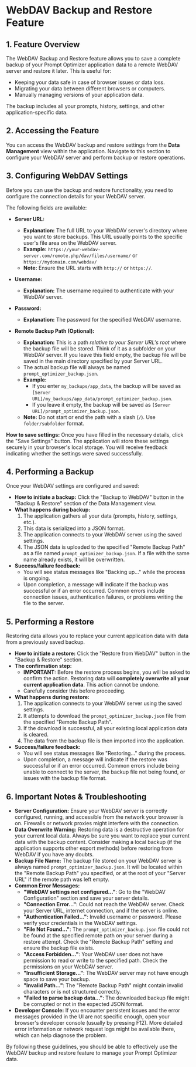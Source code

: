# WebDAV Backup and Restore Feature

## 1. Feature Overview

The WebDAV Backup and Restore feature allows you to save a complete backup of your Prompt Optimizer application data to a remote WebDAV server and restore it later. This is useful for:

*   Keeping your data safe in case of browser issues or data loss.
*   Migrating your data between different browsers or computers.
*   Manually managing versions of your application data.

The backup includes all your prompts, history, settings, and other application-specific data.

## 2. Accessing the Feature

You can access the WebDAV backup and restore settings from the **Data Management** view within the application. Navigate to this section to configure your WebDAV server and perform backup or restore operations.

## 3. Configuring WebDAV Settings

Before you can use the backup and restore functionality, you need to configure the connection details for your WebDAV server.

The following fields are available:

*   **Server URL:**
    *   **Explanation:** The full URL to your WebDAV server's directory where you want to store backups. This URL usually points to the specific user's file area on the WebDAV server.
    *   **Example:** `https://your-webdav-server.com/remote.php/dav/files/username/` or `https://mydomain.com/webdav/`
    *   **Note:** Ensure the URL starts with `http://` or `https://`.

*   **Username:**
    *   **Explanation:** The username required to authenticate with your WebDAV server.

*   **Password:**
    *   **Explanation:** The password for the specified WebDAV username.

*   **Remote Backup Path (Optional):**
    *   **Explanation:** This is a path *relative to your Server URL's root* where the backup file will be stored. Think of it as a subfolder on your WebDAV server. If you leave this field empty, the backup file will be saved in the main directory specified by your Server URL.
    *   The actual backup file will always be named `prompt_optimizer_backup.json`.
    *   **Example:**
        *   If you enter `my_backups/app_data`, the backup will be saved as `[Server URL]/my_backups/app_data/prompt_optimizer_backup.json`.
        *   If you leave it empty, the backup will be saved as `[Server URL]/prompt_optimizer_backup.json`.
    *   **Note:** Do not start or end the path with a slash (`/`). Use `folder/subfolder` format.

**How to save settings:**
Once you have filled in the necessary details, click the "Save Settings" button. The application will store these settings securely in your browser's local storage. You will receive feedback indicating whether the settings were saved successfully.

## 4. Performing a Backup

Once your WebDAV settings are configured and saved:

*   **How to initiate a backup:** Click the "Backup to WebDAV" button in the "Backup & Restore" section of the Data Management view.
*   **What happens during backup:**
    1.  The application gathers all your data (prompts, history, settings, etc.).
    2.  This data is serialized into a JSON format.
    3.  The application connects to your WebDAV server using the saved settings.
    4.  The JSON data is uploaded to the specified "Remote Backup Path" as a file named `prompt_optimizer_backup.json`. If a file with the same name already exists, it will be overwritten.
*   **Success/failure feedback:**
    *   You will see status messages like "Backing up..." while the process is ongoing.
    *   Upon completion, a message will indicate if the backup was successful or if an error occurred. Common errors include connection issues, authentication failures, or problems writing the file to the server.

## 5. Performing a Restore

Restoring data allows you to replace your current application data with data from a previously saved backup.

*   **How to initiate a restore:** Click the "Restore from WebDAV" button in the "Backup & Restore" section.
*   **The confirmation step:**
    *   **IMPORTANT:** Before the restore process begins, you will be asked to confirm the action. Restoring data will **completely overwrite all your current application data**. This action cannot be undone.
    *   Carefully consider this before proceeding.
*   **What happens during restore:**
    1.  The application connects to your WebDAV server using the saved settings.
    2.  It attempts to download the `prompt_optimizer_backup.json` file from the specified "Remote Backup Path".
    3.  If the download is successful, all your existing local application data is cleared.
    4.  The data from the backup file is then imported into the application.
*   **Success/failure feedback:**
    *   You will see status messages like "Restoring..." during the process.
    *   Upon completion, a message will indicate if the restore was successful or if an error occurred. Common errors include being unable to connect to the server, the backup file not being found, or issues with the backup file format.

## 6. Important Notes & Troubleshooting

*   **Server Configuration:** Ensure your WebDAV server is correctly configured, running, and accessible from the network your browser is on. Firewalls or network proxies might interfere with the connection.
*   **Data Overwrite Warning:** Restoring data is a destructive operation for your current local data. Always be sure you want to replace your current data with the backup content. Consider making a local backup (if the application supports other export methods) before restoring from WebDAV if you have any doubts.
*   **Backup File Name:** The backup file stored on your WebDAV server is always named `prompt_optimizer_backup.json`. It will be located within the "Remote Backup Path" you specified, or at the root of your "Server URL" if the remote path was left empty.
*   **Common Error Messages:**
    *   **"WebDAV settings not configured..."**: Go to the "WebDAV Configuration" section and save your server details.
    *   **"Connection Error..."**: Could not reach the WebDAV server. Check your Server URL, internet connection, and if the server is online.
    *   **"Authentication Failed..."**: Invalid username or password. Please verify your credentials in the WebDAV settings.
    *   **"File Not Found..."**: The `prompt_optimizer_backup.json` file could not be found at the specified remote path on your server during a restore attempt. Check the "Remote Backup Path" setting and ensure the backup file exists.
    *   **"Access Forbidden..."**: Your WebDAV user does not have permission to read or write to the specified path. Check the permissions on your WebDAV server.
    *   **"Insufficient Storage..."**: The WebDAV server may not have enough space to save your backup.
    *   **"Invalid Path..."**: The "Remote Backup Path" might contain invalid characters or is not structured correctly.
    *   **"Failed to parse backup data..."**: The downloaded backup file might be corrupted or not in the expected JSON format.
*   **Developer Console:** If you encounter persistent issues and the error messages provided in the UI are not specific enough, open your browser's developer console (usually by pressing F12). More detailed error information or network request logs might be available there, which can help diagnose the problem.

By following these guidelines, you should be able to effectively use the WebDAV backup and restore feature to manage your Prompt Optimizer data.
